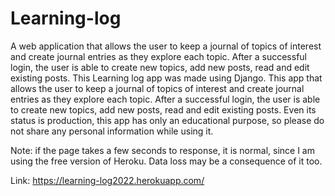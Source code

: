 # Learning-log
A web application that allows the user to keep a journal of topics of interest and create journal entries as they explore each topic. After a successful login, the user is able to create new topics, add new posts, read and edit existing posts.
This Learning log app was made using Django. This app that allows the user to keep a journal of topics of interest and create journal entries as they explore each topic. After a successful login, the user is able to create new topics, add new posts, read and edit existing posts.
Even its status is production, this app has only an educational purpose, so please do not share any personal information while using it.

Note: if the page takes a few seconds to response, it is normal, since I am using the free version of Heroku. Data loss may be a consequence of it too.

Link: https://learning-log2022.herokuapp.com/
